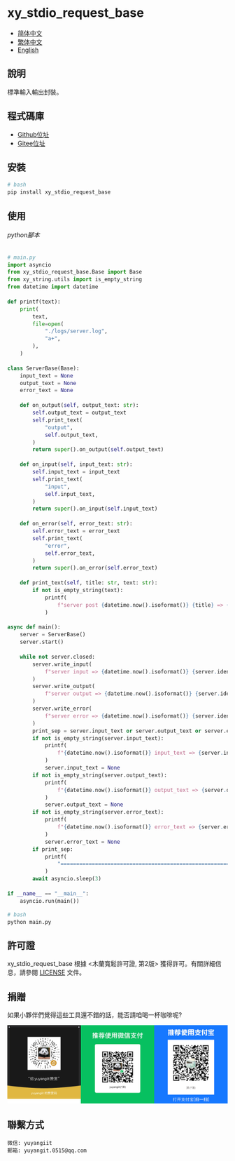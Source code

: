 # xy_stdio_request_base

- [简体中文](README_zh_CN.md)
- [繁体中文](README_zh_TW.md)
- [English](README_en.md)

## 說明

標準輸入輸出封裝。

## 程式碼庫

- <a href="https://github.com/xy-base/xy_stdio_request_base.git" target="_blank">Github位址</a>  
- <a href="https://gitee.com/xy-base/xy_stdio_request_base.git" target="_blank">Gitee位址</a>

## 安裝

```bash
# bash
pip install xy_stdio_request_base
```

## 使用

###### python腳本

```python
# main.py
import asyncio
from xy_stdio_request_base.Base import Base
from xy_string.utils import is_empty_string
from datetime import datetime

def printf(text):
    print(
        text,
        file=open(
            "./logs/server.log",
            "a+",
        ),
    )

class ServerBase(Base):
    input_text = None
    output_text = None
    error_text = None

    def on_output(self, output_text: str):
        self.output_text = output_text
        self.print_text(
            "output",
            self.output_text,
        )
        return super().on_output(self.output_text)

    def on_input(self, input_text: str):
        self.input_text = input_text
        self.print_text(
            "input",
            self.input_text,
        )
        return super().on_input(self.input_text)

    def on_error(self, error_text: str):
        self.error_text = error_text
        self.print_text(
            "error",
            self.error_text,
        )
        return super().on_error(self.error_text)

    def print_text(self, title: str, text: str):
        if not is_empty_string(text):
            printf(
                f"server post {datetime.now().isoformat()} {title} => {text} {self.identifier}",
            )

async def main():
    server = ServerBase()
    server.start()

    while not server.closed:
        server.write_input(
            f"server input => {datetime.now().isoformat()} {server.identifier}"
        )
        server.write_output(
            f"server output => {datetime.now().isoformat()} {server.identifier}"
        )
        server.write_error(
            f"server error => {datetime.now().isoformat()} {server.identifier}"
        )
        print_sep = server.input_text or server.output_text or server.error_text
        if not is_empty_string(server.input_text):
            printf(
                f"{datetime.now().isoformat()} input_text => {server.input_text}",
            )
            server.input_text = None
        if not is_empty_string(server.output_text):
            printf(
                f"{datetime.now().isoformat()} output_text => {server.output_text}",
            )
            server.output_text = None
        if not is_empty_string(server.error_text):
            printf(
                f"{datetime.now().isoformat()} error_text => {server.error_text}",
            )
            server.error_text = None
        if print_sep:
            printf(
                "=========================================================================",
            )
        await asyncio.sleep(3)

if __name__ == "__main__":
    asyncio.run(main())

```

```bash
# bash
python main.py
```

## 許可證
xy_stdio_request_base 根據 <木蘭寬鬆許可證, 第2版> 獲得許可。有關詳細信息，請參閱 [LICENSE](../LICENSE) 文件。

## 捐贈

如果小夥伴們覺得這些工具還不錯的話，能否請咱喝一杯咖啡呢?  

![Pay-Total](./Pay-Total.png)

## 聯繫方式

```
微信: yuyangiit
郵箱: yuyangit.0515@qq.com
```